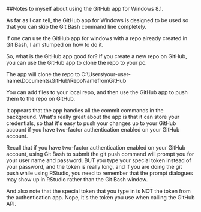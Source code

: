 ##Notes to myself about using the GitHub app for Windows 8.1.

As far as I can tell, the GitHub app for Windows is designed
to be used so that you can skip the Git Bash command line 
completely.

If one can use the GitHub app for windows with a repo already
created in Git Bash, I am stumped on how to do it.

So, what is the GitHub app good for?  If you create a new repo
on GitHub, you can use the GitHub app to clone the repo to your
pc.  

The app will clone the repo to
C:\Users\your-user-name\Documents\GitHub\RepoNamefromGitHub

You can add files to your local repo, and then use the GitHub 
app to push them to the repo on GitHub.  

It appears that the app handles all the commit commands in the
background.  What's really great about the app is that it can
store your credentials, so that it's easy to push your changes
up to your GitHub account if you have two-factor authentication
enabled on your GitHub account.

Recall that if you have two-factor authentication enabled on 
your GitHub account, using Git Bash to submit the git push 
command will prompt you for your user name and password.  BUT 
you type your special token instead of your password, and the
token is really long, and if you are doing the git push while
using RStudio, you need to remember that the prompt dialogues 
may show up in RStudio rather than the Git Bash window.  

And also note that the special token that you type in is NOT 
the token from the authentication app.  Nope, it's the token 
you use when calling the GitHub API.

